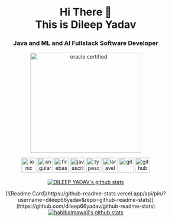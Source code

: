 <h1 align="center">
Hi There 👋 <br> 
This is Dileep Yadav
</h1>

<h3 align="center">
Java and ML and AI Fullstack Software Developer
</h3>

 <p align="center">
  <img src="https://d1jnx9ba8s6j9r.cloudfront.net/blog/wp-content/uploads/2018/01/2-2-768x685.png" alt="oracle certified" width="300" height="270"/>
  <!-- <img src="https://habib.al-mawali.com/wp-content/uploads/KTBase-Technologies.png" alt="ktbase" width="133" height="80"/> -->
 </p>

<p align="center">
  <img src="https://www.vectorlogo.zone/logos/ionicframework/ionicframework-icon.svg" alt="ionic" width="40" height="40"/>
  <img src="https://seeklogo.com/images/A/angular-logo-CF8B6B5B10-seeklogo.com.png" alt="angular" width="40" height="40"/>
  <img src="https://www.vectorlogo.zone/logos/firebase/firebase-icon.svg" alt="firebase" width="40" height="40"/>
  <img src="https://devicons.github.io/devicon/devicon.git/icons/javascript/javascript-original.svg" alt="javascript" width="40" height="40"/>  
  <img src="https://devicons.github.io/devicon/devicon.git/icons/typescript/typescript-original.svg" alt="typescript" width="40" height="40"/> 
  
  <img src="https://upload.vectorlogo.zone/logos/laravel/images/fd9bffa7-873e-4946-92bc-815ed69faeec.svg" alt="laravel" width="40" height="40"/>
  
  <img src="https://www.vectorlogo.zone/logos/git-scm/git-scm-icon.svg" alt="git" width="40" height="40"/> 
  <img src="https://www.vectorlogo.zone/logos/github/github-tile.svg" alt="github" width="40" height="40"/> 
 </p>
 

<p align="center">
  <a href="https://github.com/dileep66yadav">
    <img src="https://github-readme-stats.vercel.app/api?username=dileep66yadav&count_private=true&hide_border=true&show_icons=true &theme=flag-india " alt="DILEEP YADAV's github stats">
  </a>
</p>


<p align="center">
 [![Readme Card](https://github-readme-stats.vercel.app/api/pin/?username=dileep66yadav&repo=github-readme-stats)](https://github.com/dileep66yadav/github-readme-stats)
  <a href="[https://github.com/dileep66yadav](https://github.com/dileep66yadav)">
    <img src="https://github-readme-stats.vercel.app/api/top-langs/?username=DILEEP66YADAV&langs_count=8 &layout=compact&hide_border=true&show_icons=true&count_private=true" alt="habibalmawali's github stats">
  </a>
</p>

